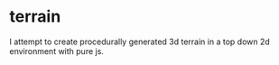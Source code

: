 # terrain
I attempt to create procedurally generated 3d terrain in a top down 2d environment with pure js.
